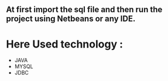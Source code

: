 ## At first import the sql file and then run the project using Netbeans or any IDE.

# Here Used technology :

* JAVA 
* MYSQL
* JDBC
